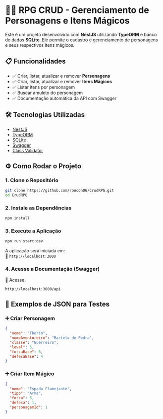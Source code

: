 # 🧙‍♂️ RPG CRUD - Gerenciamento de Personagens e Itens Mágicos

Este é um projeto desenvolvido com **NestJS** utilizando **TypeORM** e banco de dados **SQLite**. Ele permite o cadastro e gerenciamento de personagens e seus respectivos itens mágicos.

## 📋 Funcionalidades

- ✅ Criar, listar, atualizar e remover **Personagens**
- ✅ Criar, listar, atualizar e remover **Itens Mágicos**
- ✅ Listar itens por personagem
- ✅ Buscar amuleto do personagem
- ✅ Documentação automática da API com Swagger

## 🛠️ Tecnologias Utilizadas

- [NestJS](https://nestjs.com/)
- [TypeORM](https://typeorm.io/)
- [SQLite](https://www.sqlite.org/)
- [Swagger](https://swagger.io/)
- [Class Validator](https://github.com/typestack/class-validator)

## ⚙️ Como Rodar o Projeto

### 1. Clone o Repositório

```bash
git clone https://github.com/roncon06/CrudRPG.git
cd CrudRPG
```

### 2. Instale as Dependências

```bash
npm install
```

### 3. Execute a Aplicação

```bash
npm run start:dev
```

A aplicação será iniciada em:  
📍 `http://localhost:3000`

### 4. Acesse a Documentação (Swagger)

📄 Acesse:  
```
http://localhost:3000/api
```

## 🧪 Exemplos de JSON para Testes

### ➕ Criar Personagem

```json
{
  "nome": "Thorin",
  "nomeAventureiro": "Martelo de Pedra",
  "classe": "Guerreiro",
  "level": 5,
  "forcaBase": 6,
  "defesaBase": 4
}
```

### ➕ Criar Item Mágico

```json
{
  "nome": "Espada Flamejante",
  "tipo": "Arma",
  "forca": 5,
  "defesa": 1,
  "personagemId": 1
}
```
